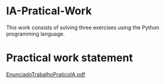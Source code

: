 # IA-Pratical-Work

This work consists of solving three exercises using the Python programming language.

# Practical work statement

[EnunciadoTrabalhoPraticoIA.pdf](https://github.com/ruben42/IA-Pratical-Work/files/7707265/EnunciadoTrabalhoPraticoIA.pdf)
